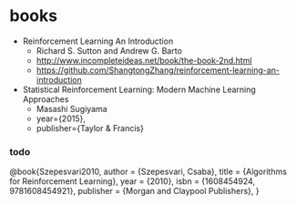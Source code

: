 # books

* Reinforcement Learning An Introduction
  * Richard S. Sutton and Andrew G. Barto
  * http://www.incompleteideas.net/book/the-book-2nd.html
  * https://github.com/ShangtongZhang/reinforcement-learning-an-introduction
* Statistical Reinforcement Learning: Modern Machine Learning Approaches
  * Masashi Sugiyama
  * year={2015},
  * publisher={Taylor \& Francis}

### todo
@book{Szepesvari2010,
 author = {Szepesvari, Csaba},
 title = {Algorithms for Reinforcement Learning},
 year = {2010},
 isbn = {1608454924, 9781608454921},
 publisher = {Morgan and Claypool Publishers},
}
